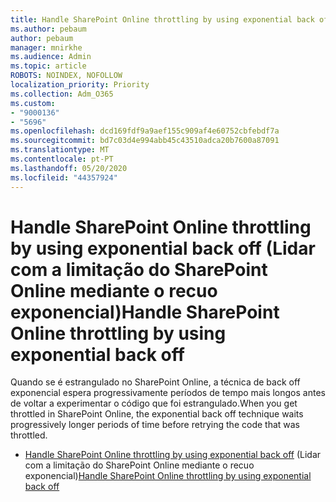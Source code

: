 ```yaml
---
title: Handle SharePoint Online throttling by using exponential back off (Lidar com a limitação do SharePoint Online mediante o recuo exponencial)
ms.author: pebaum
author: pebaum
manager: mnirkhe
ms.audience: Admin
ms.topic: article
ROBOTS: NOINDEX, NOFOLLOW
localization_priority: Priority
ms.collection: Adm_O365
ms.custom:
- "9000136"
- "5696"
ms.openlocfilehash: dcd169fdf9a9aef155c909af4e60752cbfebdf7a
ms.sourcegitcommit: bd7c03d4e994abb45c43510adca20b7600a87091
ms.translationtype: MT
ms.contentlocale: pt-PT
ms.lasthandoff: 05/20/2020
ms.locfileid: "44357924"
---
```

# <a name="handle-sharepoint-online-throttling-by-using-exponential-back-off"></a><span data-ttu-id="fac16-102">Handle SharePoint Online throttling by using exponential back off (Lidar com a limitação do SharePoint Online mediante o recuo exponencial)</span><span class="sxs-lookup"><span data-stu-id="fac16-102">Handle SharePoint Online throttling by using exponential back off</span></span>

<span data-ttu-id="fac16-103">Quando se é estrangulado no SharePoint Online, a técnica de back off exponencial espera progressivamente períodos de tempo mais longos antes de voltar a experimentar o código que foi estrangulado.</span><span class="sxs-lookup"><span data-stu-id="fac16-103">When you get throttled in SharePoint Online, the exponential back off technique waits progressively longer periods of time before retrying the code that was throttled.</span></span>

- <span data-ttu-id="fac16-104">[Handle SharePoint Online throttling by using exponential back off](https://docs.microsoft.com/sharepoint/dev/solution-guidance/handle-sharepoint-online-throttling-by-using-exponential-back-off) (Lidar com a limitação do SharePoint Online mediante o recuo exponencial)</span><span class="sxs-lookup"><span data-stu-id="fac16-104">[Handle SharePoint Online throttling by using exponential back off](https://docs.microsoft.com/sharepoint/dev/solution-guidance/handle-sharepoint-online-throttling-by-using-exponential-back-off)</span></span>
